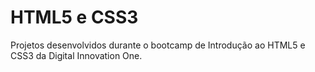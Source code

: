 # HTML5 e CSS3
 Projetos desenvolvidos durante o bootcamp de Introdução ao HTML5  e CSS3 da Digital Innovation One.
